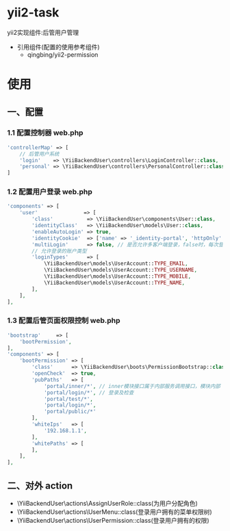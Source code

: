 # yii2-task
yii2实现组件:后管用户管理

- 引用组件(配置的使用参考组件)
    - qingbing/yii2-permission

# 使用
## 一、配置

### 1.1 配置控制器 web.php
```php
'controllerMap' => [
    // 后管用户系统
    'login'    => \YiiBackendUser\controllers\LoginController::class,
    'personal' => \YiiBackendUser\controllers\PersonalController::class,
]
```

### 1.2 配置用户登录 web.php
```php
'components' => [
    'user'               => [
        'class'           => \YiiBackendUser\components\User::class,
        'identityClass'   => \YiiBackendUser\models\User::class,
        'enableAutoLogin' => true,
        'identityCookie'  => ['name' => '_identity-portal', 'httpOnly' => true],
        'multiLogin'      => false, // 是否允许多客户端登录，false时，每次登录会重新生成用户的 auth_key
        // 允许登录的账户类型
        'loginTypes'      => [
            \YiiBackendUser\models\UserAccount::TYPE_EMAIL,
            \YiiBackendUser\models\UserAccount::TYPE_USERNAME,
            \YiiBackendUser\models\UserAccount::TYPE_MOBILE,
            \YiiBackendUser\models\UserAccount::TYPE_NAME,
        ],
    ],
],
```

### 1.3 配置后管页面权限控制 web.php
```php
'bootstrap'     => [
    'bootPermission',
],
'components' => [
    'bootPermission' => [
        'class'      => \YiiBackendUser\boots\PermissionBootstrap::class,
        'openCheck'  => true,
        'pubPaths'   => [
            'portal/inner/*', // inner模块接口属于内部服务调用接口，模块内部
            'portal/login/*', // 登录及检查
            'portal/test/*',
            'portal/login/*',
            'portal/public/*'
        ],
        'whiteIps'   => [
            '192.168.1.1',
        ],
        'whitePaths' => [
        ],
    ],
],
```

## 二、对外 action
- \YiiBackendUser\actions\AssignUserRole::class(为用户分配角色)
- \YiiBackendUser\actions\UserMenu::class(登录用户拥有的菜单权限树)
- \YiiBackendUser\actions\UserPermission::class(登录用户拥有的权限)

